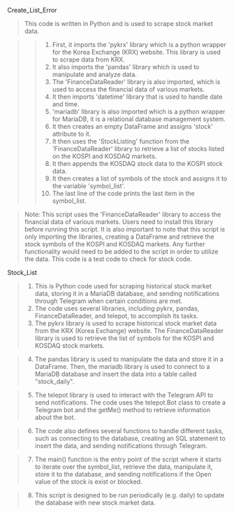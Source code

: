 Create_List_Error
>This code is written in Python and is used to scrape stock market data.

>> 1. First, it imports the 'pykrx' library which is a python wrapper for the Korea Exchange (KRX) website. This library is used to scrape data from KRX.
>> 2. It also imports the 'pandas' library which is used to manipulate and analyze data.
>> 3. The 'FinanceDataReader' library is also imported, which is used to access the financial data of various markets.
>> 4. It then imports 'datetime' library that is used to handle date and time.
>> 5. 'mariadb' library is also imported which is a python wrapper for MariaDB, it is a relational database management system.
>> 6. It then creates an empty DataFrame and assigns 'stock' attribute to it.
>> 7. It then uses the 'StockListing' function from the 'FinanceDataReader' library to retrieve a list of stocks listed on the KOSPI and KOSDAQ markets.
>> 8. It then appends the KOSDAQ stock data to the KOSPI stock data.
>> 9. It then creates a list of symbols of the stock and assigns it to the variable 'symbol_list'.
>> 10. The last line of the code prints the last item in the symbol_list.

>Note: This script uses the 'FinanceDataReader' library to access the financial data of various markets. Users need to install this library before running this script. 
It is also important to note that this script is only importing the libraries, creating a DataFrame and retrieve the stock symbols of the KOSPI and KOSDAQ markets. Any further functionality would need to be added to the script in order to utilize the data.
This code is a test code to check for stock code.

Stock_List
> 1. This is Python code used for scraping historical stock market data, storing it in a MariaDB database, and sending notifications through Telegram when certain conditions are met.
> 2. The code uses several libraries, including pykrx, pandas, FinanceDataReader, and telepot, to accomplish its tasks.
> 3. The pykrx library is used to scrape historical stock market data from the KRX (Korea Exchange) website. The FinanceDataReader library is used to retrieve the list of symbols for the KOSPI and KOSDAQ stock markets.

> 4. The pandas library is used to manipulate the data and store it in a DataFrame. Then, the mariadb library is used to connect to a MariaDB database and insert the data into a table called "stock_daily".

> 5. The telepot library is used to interact with the Telegram API to send notifications. The code uses the telepot.Bot class to create a Telegram bot and the getMe() method to retrieve information about the bot.

> 6. The code also defines several functions to handle different tasks, such as connecting to the database, creating an SQL statement to insert the data, and sending notifications through Telegram.

> 7. The main() function is the entry point of the script where it starts to iterate over the symbol_list, retrieve the data, manipulate it, store it to the database, and sending notifications if the Open value of the stock is exist or blocked.

> 8. This script is designed to be run periodically (e.g. daily) to update the database with new stock market data.
